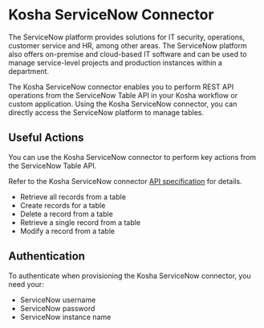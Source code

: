 # Kosha ServiceNow Connector

The ServiceNow platform provides solutions for IT security, operations, customer service and HR, among other areas. The ServiceNow  platform also offers on-premise and cloud-based IT software and can be used to manage service-level projects and production instances within a department.

The Kosha ServiceNow connector enables you to perform REST API operations from the ServiceNow Table API in your Kosha workflow or custom application. Using the Kosha ServiceNow connector, you can directly access the ServiceNow platform to manage tables. 

## Useful Actions

You can use the Kosha ServiceNow connector to perform key actions from the ServiceNow Table API.

Refer to the Kosha ServiceNow connector [API specification](openapi.json) for details.

* Retrieve all records from a table
* Create records for a table
* Delete a record from a table
* Retrieve a single record from a table
* Modify a record from a table

## Authentication

To authenticate when provisioning the Kosha ServiceNow connector, you need your:

* ServiceNow username
* ServiceNow password
* ServiceNow instance name
